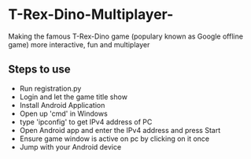 # T-Rex-Dino-Multiplayer-
Making the famous T-Rex-Dino game (populary known as Google offline game) more interactive, fun and multiplayer

## Steps to use
- Run registration.py
- Login and let the game title show
- Install Android Application
- Open up 'cmd' in Windows
- type 'ipconfig' to get IPv4 address of PC
- Open Android app and enter the IPv4 address and press Start
- Ensure game window is active on pc by clicking on it once
- Jump with your Android device
